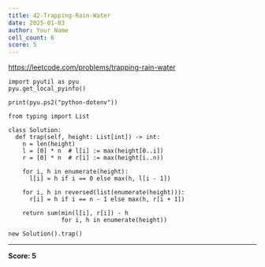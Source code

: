 ```yaml
---
title: 42-Trapping-Rain-Water
date: 2025-01-03
author: Your Name
cell_count: 6
score: 5
---
```


https://leetcode.com/problems/trapping-rain-water


```
import pyutil as pyu
pyu.get_local_pyinfo()
```


```
print(pyu.ps2("python-dotenv"))
```


```
from typing import List
```


```
class Solution:
  def trap(self, height: List[int]) -> int:
    n = len(height)
    l = [0] * n  # l[i] := max(height[0..i])
    r = [0] * n  # r[i] := max(height[i..n))

    for i, h in enumerate(height):
      l[i] = h if i == 0 else max(h, l[i - 1])

    for i, h in reversed(list(enumerate(height))):
      r[i] = h if i == n - 1 else max(h, r[i + 1])

    return sum(min(l[i], r[i]) - h
               for i, h in enumerate(height))
```


```
new Solution().trap()
```


---
**Score: 5**